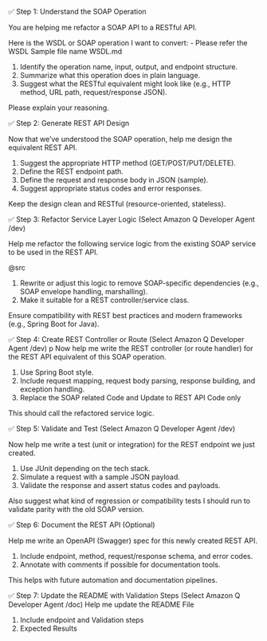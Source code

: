 
✅ Step 1: Understand the SOAP Operation

You are helping me refactor a SOAP API to a RESTful API.

Here is the WSDL or SOAP operation I want to convert:
<My WSDL> - Please refer the WSDL Sample file name WSDL.md

1. Identify the operation name, input, output, and endpoint structure.
2. Summarize what this operation does in plain language.
3. Suggest what the RESTful equivalent might look like (e.g., HTTP method, URL path, request/response JSON).

Please explain your reasoning.

✅ Step 2: Generate REST API Design

Now that we’ve understood the SOAP operation, help me design the equivalent REST API.

1. Suggest the appropriate HTTP method (GET/POST/PUT/DELETE).
2. Define the REST endpoint path.
3. Define the request and response body in JSON (sample).
4. Suggest appropriate status codes and error responses.

Keep the design clean and RESTful (resource-oriented, stateless).

✅ Step 3: Refactor Service Layer Logic (Select Amazon Q Developer Agent /dev)

Help me refactor the following service logic from the existing SOAP service to be used in the REST API.

@src

1. Rewrite or adjust this logic to remove SOAP-specific dependencies (e.g., SOAP envelope handling, marshalling).
2. Make it suitable for a REST controller/service class.

Ensure compatibility with REST best practices and modern frameworks (e.g., Spring Boot for Java).

✅ Step 4: Create REST Controller or Route (Select Amazon Q Developer Agent /dev)
p
Now help me write the REST controller (or route handler) for the REST API equivalent of this SOAP operation.

1. Use Spring Boot style.
2. Include request mapping, request body parsing, response building, and exception handling.
3. Replace the SOAP related Code and Update to REST API Code only

This should call the refactored service logic.
 
✅ Step 5: Validate and Test  (Select Amazon Q Developer Agent /dev)

Now help me write a test (unit or integration) for the REST endpoint we just created.

1. Use JUnit depending on the tech stack.
2. Simulate a request with a sample JSON payload.
3. Validate the response and assert status codes and payloads.

Also suggest what kind of regression or compatibility tests I should run to validate parity with the old SOAP version.

✅ Step 6: Document the REST API (Optional)

Help me write an OpenAPI (Swagger) spec for this newly created REST API.

1. Include endpoint, method, request/response schema, and error codes.
2. Annotate with comments if possible for documentation tools.

This helps with future automation and documentation pipelines.


✅ Step 7: Update the README with Validation Steps  (Select Amazon Q Developer Agent /doc)
Help me update the README File

1. Include endpoint and Validation steps
2. Expected Results
